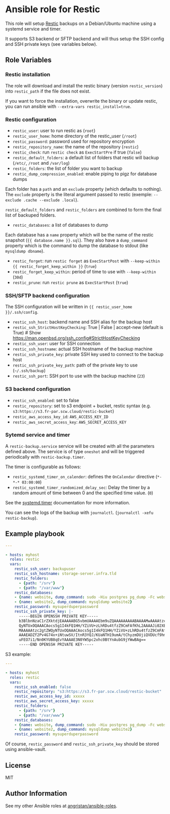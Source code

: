 # Ansible role for Restic

This role will setup [Restic](https://restic.net/) backups on a Debian/Ubuntu machine using a systemd service and timer.

It supports S3 backend or SFTP backend and will thus setup the SSH config and SSH private keys (see variables below).

## Role Variables

### Restic installation

The role will download and install the restic binary (version `restic_version`) into `restic_path` if the file does not exist.

If you want to force the installation, overwrite the binary or update restic, you can run ansible with `--extra-vars restic_install=true`.

### Restic configuration

- `restic_user`: user to run restic as (`root`)
- `restic_user_home`: home directory of the restic_user (`/root`)
- `restic_password`: password used for repository encryption
- `restic_repository_name`: the name of the repository (`restic`)
- `restic_check`: run `restic check` as `ExecStartPre` if true (`false`)
- `restic_default_folders`: a default list of folders that restic will backup (`/etc/`, `/root` and `/var/log`)
- `restic_folders`: the list of folder you want to backup
- `restic_dump_compression_enabled`: enable piping to pigz for database dumps

Each folder has a `path` and an `exclude` property (which defaults to nothing). The `exclude` property is the literal argument passed to restic (exemple: `--exclude .cache --exclude .local`).

`restic_default_folders` and `restic_folders` are combined to form the final list of backuped folders.

- `restic_databases`: a list of databases to dump

Each database has a `name` property which will be the name of the restic snapshot (`{{ database.name }}.sql`). They also have a `dump_command` property which is the command to dump the database to stdout (like `mysqldump dbname`).

- `restic_forget`: run `restic forget` as `ExecStartPost` with `--keep-within {{ restic_forget_keep_within }}` (`true`)
- `restic_forget_keep_within`: period of time to use with `--keep-within` (`30d`)
- `restic_prune`: run `restic prune` as `ExecStartPost` (`true`)

### SSH/SFTP backend configuration

The SSH configuration will be written in `{{ restic_user_home }}/.ssh/config`.

- `restic_ssh_host`: backend name and SSH alias for the backup host
- `restic_ssh_StrictHostKeyChecking`: True | False | accept-new  (default is True) # Show https://man.openbsd.org/ssh_config#StrictHostKeyChecking
- `restic_ssh_user`: user for SSH connection
- `restic_ssh_hostname`: actual SSH hostname of the backup machine
- `restic_ssh_private_key`: private SSH key used to connect to the backup host
- `restic_ssh_private_key_path`: path of the private key to use (`~/.ssh/backup`)
- `restic_ssh_port`: SSH port to use with the backup machine (`23`)

### S3 backend configuration

- `restic_ssh_enabled`: set to false
- `restic_repository`: set to s3 endpoint + bucket, restic syntax (e.g. `s3:https://s3.fr-par.scw.cloud/restic-bucket`)
- `restic_aws_access_key_id`: `AWS_ACCESS_KEY_ID`
- `restic_aws_secret_access_key`: `AWS_SECRET_ACCESS_KEY`

### Sytemd service and timer

A `restic-backup.service` service will be created with all the parameters defined above. The service is of type `oneshot` and will be triggered periodically with `restic-backup.timer`.

The timer is configurable as follows:

- `restic_systemd_timer_on_calender`: defines the `OnCalendar` directive (`*-*-* 03:00:00`)
- `restic_systemd_timer_randomized_delay_sec`: Delay the timer by a random amount of time between 0 and the specified time value. (`0`)

See the [systemd.timer](https://www.freedesktop.org/software/systemd/man/systemd.timer.html) documentation for more information.

You can see the logs of the backup with `journalctl`. (`journalctl -xefu restic-backup`).

## Example playbook

```yaml
---

- hosts: myhost
  roles: restic
  vars:
    restic_ssh_user: backupuser
    restic_ssh_hostname: storage-server.infra.tld
    restic_folders:
      - {path: "/srv"}
      - {path: "/var/www"}
    restic_databases:
    - {name: website, dump_command: sudo -Hiu postgres pg_dump -Fc website}
    - {name: website2, dump_command: mysqldump website2}
    restic_password: mysuperduperpassword
    restic_ssh_private_key: |-
      -----BEGIN OPENSSH PRIVATE KEY-----
      b3BlbnNzaC1rZXktdjEAAAAABG5vbmUAAAAEbm9uZQAAAAAAAAABAAAAMwAAAAtzc2gtZW
      QyNTUxOQAAACAocs5g1I4kFQ1HH/YZiVU+zLhRDu4tfzZ9CmFAfKhL2AAAAJi02XEwtNlx
      MAAAAAtzc2gtZWQyNTUxOQAAACAocs5g1I4kFQ1HH/YZiVU+zLhRDu4tfzZ9CmFAfKhL2A
      AAAEADZf2Pv4G74x+iNtuwSV/ItnR3YQJ/KUaNTH19umA/tChyzmDUjiQVDUcf9hmJVT7M
      uFEO7i1/Nn0KYUB8qEvYAAAAE3N0YW5pc2xhc0BtYnAubG9jYWwBAg==
      -----END OPENSSH PRIVATE KEY-----
```

S3 example:

```yaml
---

- hosts: myhost
  roles: restic
  vars:
    restic_ssh_enabled: false
    restic_repository: "s3:https://s3.fr-par.scw.cloud/restic-bucket"
    restic_aws_access_key_id: xxxxx
    restic_aws_secret_access_key: xxxxx
    restic_folders:
      - {path: "/srv"}
      - {path: "/var/www"}
    restic_databases:
    - {name: website, dump_command: sudo -Hiu postgres pg_dump -Fc website}
    - {name: website2, dump_command: mysqldump website2}
    restic_password: mysuperduperpassword
```

Of course, `restic_password` and `restic_ssh_private_key` should be stored using ansible-vault.

## License

MIT

## Author Information

See my other Ansible roles at [angristan/ansible-roles](https://github.com/angristan/ansible-roles).
